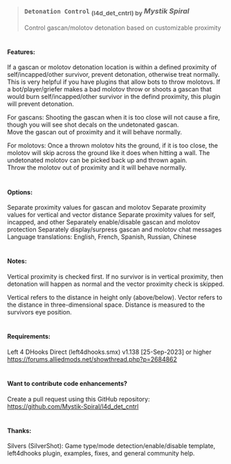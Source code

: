 > ### `Detonation Control` <sub>(l4d_det_cntrl) by</sub> ***Mystik Spiral***
>
> Control gascan/molotov detonation based on customizable proximity
# 
#### Features:  
If a gascan or molotov detonation location is within a defined proximity
of self/incapped/other survivor, prevent detonation, otherwise treat
normally.  This is very helpful if you have plugins that allow bots to
throw molotovs.  If a bot/player/griefer makes a bad molotov throw or
shoots a gascan that would burn self/incapped/other survivor in the
defind proximity, this plugin will prevent detonation.

For gascans: Shooting the gascan when it is too close will not cause a
fire, though you will see shot decals on the undetonated gascan.  
Move the gascan out of proximity and it will behave normally.

For molotovs: Once a thrown molotov hits the ground, if it is too close,
the molotov will skip across the ground like it does when hitting a wall.
The undetonated molotov can be picked back up and thrown again.  
Throw the molotov out of proximity and it will behave normally.
# 
#### Options:  
Separate proximity values for gascan and molotov
Separate proximity values for vertical and vector distance
Separate proximity values for self, incapped, and other
Separately enable/disable gascan and molotov protection
Separately display/surpress gascan and molotov chat messages
Language translations: English, French, Spanish, Russian, Chinese
# 
#### Notes:  
Vertical proximity is checked first.  If no survivor is in vertical
proximity, then detonation will happen as normal and the vector
proximity check is skipped.

Vertical refers to the distance in height only (above/below).
Vector refers to the distance in three-dimensional space.
Distance is measured to the survivors eye position.
# 
#### Requirements:  
Left 4 DHooks Direct (left4dhooks.smx) v1.138 [25-Sep-2023] or higher
https://forums.alliedmods.net/showthread.php?p=2684862
# 
#### Want to contribute code enhancements?  
Create a pull request using this GitHub repository:
https://github.com/Mystik-Spiral/l4d_det_cntrl
# 
#### Thanks:  
Silvers (SilverShot): Game type/mode detection/enable/disable template,
left4dhooks plugin, examples, fixes, and general community help.
